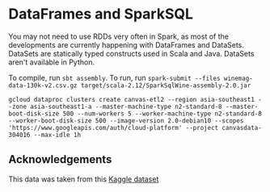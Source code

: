 # DataFrames and SparkSQL

You may not need to use RDDs very often in Spark, as most of the developments are currently happening with DataFrames and DataSets. DataSets are statically typed constructs used in Scala and Java. DataSets aren't available in Python.

To compile, run `sbt assembly`. To run, run `spark-submit --files winemag-data-130k-v2.csv.gz target/scala-2.12/SparkSqlWine-assembly-2.0.jar`

```
gcloud dataproc clusters create canvas-etl2 --region asia-southeast1 --zone asia-southeast1-a --master-machine-type n2-standard-8 --master-boot-disk-size 500 --num-workers 5 --worker-machine-type n2-standard-8 --worker-boot-disk-size 500 --image-version 2.0-debian10 --scopes 'https://www.googleapis.com/auth/cloud-platform' --project canvasdata-304016 --max-idle 1h
```

## Acknowledgements

This data was taken from this [Kaggle dataset](https://www.kaggle.com/zynicide/wine-reviews#winemag-data-130k-v2.csv)
